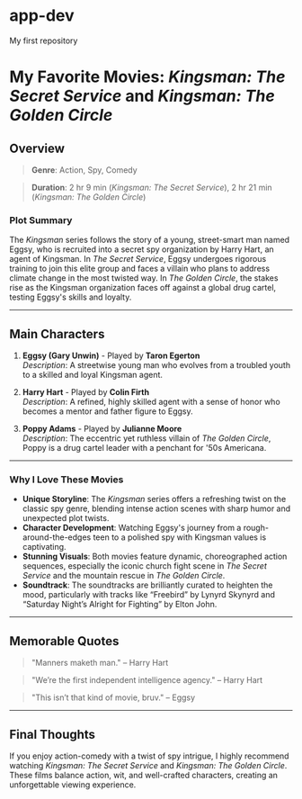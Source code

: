 # app-dev
My first repository
# My Favorite Movies: *Kingsman: The Secret Service* and *Kingsman: The Golden Circle*

## Overview

> **Genre**: Action, Spy, Comedy

> **Duration**: 2 hr 9 min (*Kingsman: The Secret Service*), 2 hr 21 min (*Kingsman: The Golden Circle*)



### Plot Summary
The *Kingsman* series follows the story of a young, street-smart man named Eggsy, who is recruited into a secret spy organization by Harry Hart, an agent of Kingsman. In *The Secret Service*, Eggsy undergoes rigorous training to join this elite group and faces a villain who plans to address climate change in the most twisted way. In *The Golden Circle*, the stakes rise as the Kingsman organization faces off against a global drug cartel, testing Eggsy's skills and loyalty.

---

## Main Characters

1. **Eggsy (Gary Unwin)** - Played by **Taron Egerton**  
   *Description*: A streetwise young man who evolves from a troubled youth to a skilled and loyal Kingsman agent.

2. **Harry Hart** - Played by **Colin Firth**  
   *Description*: A refined, highly skilled agent with a sense of honor who becomes a mentor and father figure to Eggsy.

3. **Poppy Adams** - Played by **Julianne Moore**  
   *Description*: The eccentric yet ruthless villain of *The Golden Circle*, Poppy is a drug cartel leader with a penchant for '50s Americana.

---

### Why I Love These Movies

- **Unique Storyline**: The *Kingsman* series offers a refreshing twist on the classic spy genre, blending intense action scenes with sharp humor and unexpected plot twists.
- **Character Development**: Watching Eggsy's journey from a rough-around-the-edges teen to a polished spy with Kingsman values is captivating.
- **Stunning Visuals**: Both movies feature dynamic, choreographed action sequences, especially the iconic church fight scene in *The Secret Service* and the mountain rescue in *The Golden Circle*.
- **Soundtrack**: The soundtracks are brilliantly curated to heighten the mood, particularly with tracks like “Freebird” by Lynyrd Skynyrd and “Saturday Night’s Alright for Fighting” by Elton John.

---

## Memorable Quotes

> "Manners maketh man." – Harry Hart

> "We’re the first independent intelligence agency." – Harry Hart

> "This isn’t that kind of movie, bruv." – Eggsy

---

## Final Thoughts

If you enjoy action-comedy with a twist of spy intrigue, I highly recommend watching *Kingsman: The Secret Service* and *Kingsman: The Golden Circle*. These films balance action, wit, and well-crafted characters, creating an unforgettable viewing experience.



